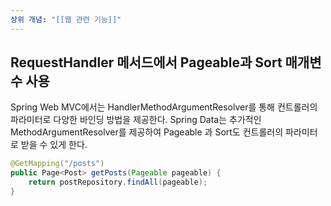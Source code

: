 ```yaml
---
상위 개념: "[[웹 관련 기능]]"
---
```

## RequestHandler 메서드에서 Pageable과 Sort 매개변수 사용
Spring Web MVC에서는 HandlerMethodArgumentResolver를 통해 컨트롤러의 파라미터로 다양한 바인딩 방법을 제공한다. Spring Data는 추가적인 MethodArgumentResolver를 제공하여 Pageable 과 Sort도 컨트롤러의 파라미터로 받을 수 있게 한다.

```java
@GetMapping("/posts")  
public Page<Post> getPosts(Pageable pageable) {  
    return postRepository.findAll(pageable);  
}
```

